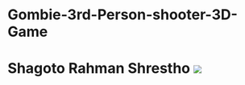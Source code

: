# Gombie-3rd-Person-shooter-3D-Game
<h1>Shagoto Rahman Shrestho
  <img src='./Screenshots/Screenshot1.jpg'>
